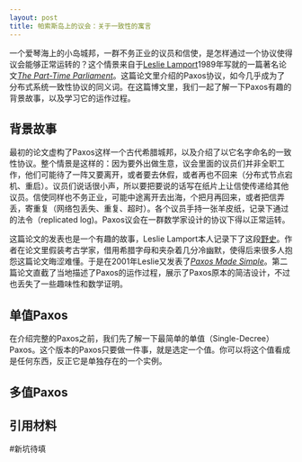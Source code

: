 ```yaml
---
layout: post
title: 帕索斯岛上的议会：关于一致性的寓言
---
```


一个爱琴海上的小岛城邦，一群不务正业的议员和信使，是怎样通过一个协议使得议会能够正常运转的？这个情景来自于[Leslie Lamport](https://en.wikipedia.org/wiki/Leslie_Lamport)1989年写就的一篇著名论文[*The Part-Time Parliament*](https://lamport.azurewebsites.net/pubs/lamport-paxos.pdf)。这篇论文里介绍的Paxos协议，如今几乎成为了分布式系统一致性协议的同义词。在这篇博文里，我们一起了解一下Paxos有趣的背景故事，以及学习它的运作过程。

## 背景故事
最初的论文虚构了Paxos这样一个古代希腊城邦，以及介绍了以它名字命名的一致性协议。整个情景是这样的：因为要外出做生意，议会里面的议员们并非全职工作，他们可能待了一阵又要离开，或者要去休假，或者再也不回来（分布式节点宕机、重启）。议员们说话很小声，所以要把要说的话写在纸片上让信使传递给其他议员。信使同样也不务正业，可能中途离开去出海，个把月再回来，或者把信弄丢，寄重复（网络包丢失、重复、超时）。各个议员手持一张羊皮纸，记录下通过的法令（replicated log)。Paxos议会在一群数学家设计的协议下得以正常运转。

这篇论文的发表也是一个有趣的故事，Leslie Lamport本人记录下了这段[野史](http://lamport.azurewebsites.net/pubs/pubs.html#lamport-paxos)。作者在论文里假装考古学家，借用希腊字母和夹杂着几分冷幽默，使得后来很多人抱怨这篇论文晦涩难懂。于是在2001年Leslie又发表了[*Paxos Made Simple*](https://lamport.azurewebsites.net/pubs/paxos-simple.pdf)。第二篇论文直截了当地描述了Paxos的运作过程，展示了Paxos原本的简洁设计，不过也丢失了一些趣味性和数学证明。

## 单值Paxos
在介绍完整的Paxos之前，我们先了解一下最简单的单值（Single-Decree）Paxos。这个版本的Paxos只要做一件事，就是选定一个值。你可以将这个值看成是任何东西，反正它是单独存在的一个实例。

## 多值Paxos

## 引用材料

#新坑待填